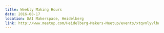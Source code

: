 ```yaml
---
title: Weekly Making Hours
date: 2016-08-17
location: DAI Makerspace, Heidelberg
link: http://www.meetup.com/Heidelberg-Makers-Meetup/events/xtqvnlyvlbwb/
---
```


